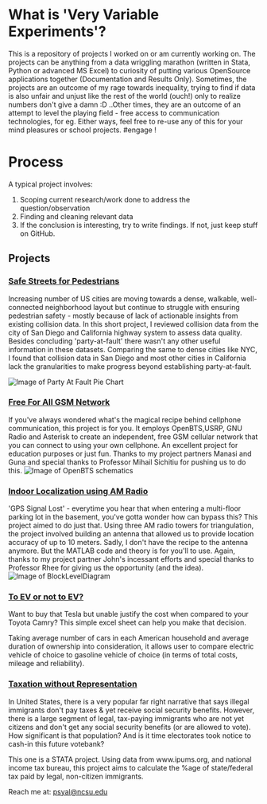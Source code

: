 # What is 'Very Variable Experiments'?

This is a repository of projects I worked on or am currently working on. The projects can be anything from a data wriggling  marathon (written in Stata, Python or advanced MS Excel) to curiosity of putting various OpenSource applications together (Documentation and Results Only). Sometimes, the projects are an outcome of my rage towards inequality, trying to find if data is also unfair and unjust like the rest of the world (ouch!) only to realize numbers don't give a damn :D ..Other times, they are an outcome of an attempt to level the playing field - free access to communication technologies, for eg. Either ways, feel free to re-use any of this for your mind pleasures or school projects. #engage !

# Process

A typical project involves:
1. Scoping current research/work done to address the question/observation
2. Finding and cleaning relevant data
3. If the conclusion is interesting, try to write findings. If not, just keep stuff on GitHub.


## Projects

### [Safe Streets for Pedestrians](https://github.com/PSyalPySal/VeryVariableExperiments/tree/master/PolicyPathways_SaferStreets)
Increasing number of US cities are moving towards a dense, walkable, well-connected neighborhood layout but continue to struggle with ensuring pedestrian safety - mostly because of lack of actionable insights from existing collision data. In this short project, I reviewed collision data from the city of San Diego and California highway system to assess data quality. Besides concluding 'party-at-fault' there wasn't any other useful information in these datasets. Comparing the same to dense cities like NYC, I found that collision data in San Diego and most other cities in California lack the granularities to make progress beyond establishing party-at-fault.

![Image of Party At Fault Pie Chart](https://github.com/PSyalPySal/VeryVariableExperiments/blob/master/PolicyPathways_SaferStreets/Party_At_Fault_DistributionChart.png)

### [Free For All GSM Network](https://github.com/PSyalPySal/VeryVariableExperiments/tree/master/FreeGSM)
If you've always wondered what's the magical recipe behind cellphone communication, this project is for you. It employs OpenBTS,USRP, GNU Radio and Asterisk to create an independent, free GSM cellular network that you can connect to using your own cellphone.
An excellent project for education purposes or just fun. Thanks to my project partners Manasi and Guna and special thanks to Professor Mihail Sichitiu for pushing us to do this.
![Image of OpenBTS schematics](https://github.com/PSyalPySal/VeryVariableExperiments/blob/master/FreeGSM/OpenBTS_Schematics.png)

### [Indoor Localization using AM Radio](https://github.com/PSyalPySal/VeryVariableExperiments/tree/master/IndoorLocalizationAMRadioWaves)
'GPS Signal Lost' - everytime you hear that when entering a multi-floor parking lot in the basement, you've gotta wonder how can bypass this? This project aimed to do just that. Using three AM radio towers for triangulation, the project involved building an antenna that allowed us to provide location accuracy of up to 10 meters. Sadly, I don't have the recipe to the antenna anymore. But the MATLAB code and theory is for you'll to use. Again, thanks to my project partner John's incessant efforts and special thanks to Professor Rhee for giving us the opportunity (and the idea).
![Image of BlockLevelDiagram](https://github.com/PSyalPySal/VeryVariableExperiments/blob/master/IndoorLocalizationAMRadioWaves/BlockLevelDiagram.png)

### [To EV or not to EV?]()
<p>Want to buy that Tesla but unable justify the cost when compared to your Toyota Camry? This simple excel sheet can help you make that decision. </p>
Taking average number of cars in each American household and average duration of ownership into consideration, it allows user to compare electric vehicle of choice to gasoline vehicle of choice (in terms of total costs, mileage and reliability).

### [Taxation without Representation](https://github.com/PSyalPySal/VeryVariableExperiments/tree/master/TaxationWithoutRepresentation)
<p> In United States, there is a very popular far right narrative that says illegal immigrants don't pay taxes & yet receive social security benefits. However, there is a large segment of legal, tax-paying immigrants who are not yet citizens and don't get any social security benefits (or are allowed to vote). How significant is that population? And is it time electorates took notice to cash-in this future votebank? </p>
This one is a STATA project. Using data from www.ipums.org, and national income tax bureau, this project aims to calculate the %age of state/federal tax paid by legal, non-citizen immigrants.










Reach me at: psyal@ncsu.edu
